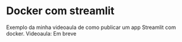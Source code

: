 # Docker com streamlit
Exemplo da minha videoaula de como publicar um app Streamlit com docker.
Videoaula: Em breve
